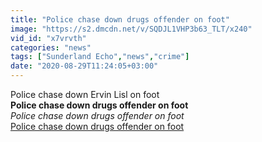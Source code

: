 ```yaml
---
title: "Police chase down drugs offender on foot"
image: "https://s2.dmcdn.net/v/SQDJL1VHP3b63_TLT/x240"
vid_id: "x7vrvth"
categories: "news"
tags: ["Sunderland Echo","news","crime"]
date: "2020-08-29T11:24:05+03:00"
---
```

Police chase down Ervin Lisl on foot<br><b>Police chase down drugs offender on foot</b><br> <i>Police chase down drugs offender on foot</i><br> <u>Police chase down drugs offender on foot</u>
